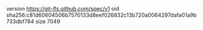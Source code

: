 version https://git-lfs.github.com/spec/v1
oid sha256:c81d60604506b7570133d8eef026832c13b720a0064297dafa01a9b733dbf784
size 7049
